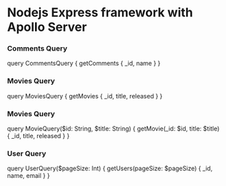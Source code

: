 # Nodejs Express framework with Apollo Server


### Comments Query
query CommentsQuery {
  getComments {
    _id,
    name
  } 
}

### Movies Query
query MoviesQuery {
  getMovies {
    _id,
    title,
    released
  }
}

### Movies Query
query MovieQuery($id: String, $title: String) {
  getMovie(_id: $id, title: $title) {
    _id,
    title,
    released
  }
}

### User Query
query UserQuery($pageSize: Int) {
  getUsers(pageSize: $pageSize) {
    _id,
    name,
    email
  }
}
